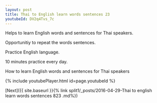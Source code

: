 ```yaml
---
layout: post
title: Thai to English learn words sentences 23 
youtubeId: DV2q4Tvs_7c
---
```

 
 
Helps to learn English words and sentences for Thai speakers.

Opportunitiy to repeat the words sentences. 

Practice English language. 
 
10 minutes practice every day. 
 
How to learn English words and sentences for Thai speakers 
 
{% include youtubePlayer.html id=page.youtubeId %}
 
 
[Next]({{ site.baseurl }}{% link  split1/_posts/2016-04-29-Thai to english learn words sentences 823 .md%})
 
